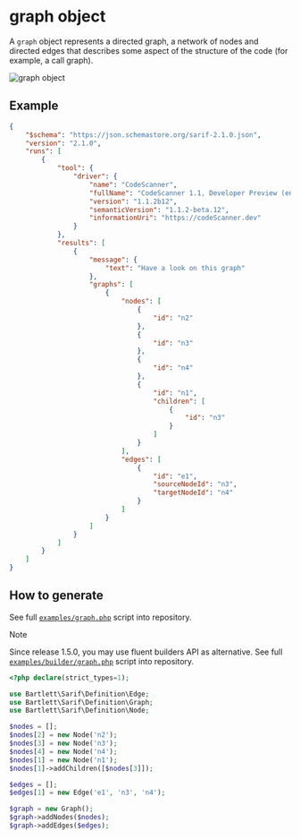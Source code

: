 <!-- markdownlint-disable MD013 -->
# graph object

A `graph` object represents a directed graph, a network of nodes and directed edges
that describes some aspect of the structure of the code (for example, a call graph).

![graph object](../assets/images/reference-graph.graphviz.svg)

## Example

```json
{
    "$schema": "https://json.schemastore.org/sarif-2.1.0.json",
    "version": "2.1.0",
    "runs": [
        {
            "tool": {
                "driver": {
                    "name": "CodeScanner",
                    "fullName": "CodeScanner 1.1, Developer Preview (en-US)",
                    "version": "1.1.2b12",
                    "semanticVersion": "1.1.2-beta.12",
                    "informationUri": "https://codeScanner.dev"
                }
            },
            "results": [
                {
                    "message": {
                        "text": "Have a look on this graph"
                    },
                    "graphs": [
                        {
                            "nodes": [
                                {
                                    "id": "n2"
                                },
                                {
                                    "id": "n3"
                                },
                                {
                                    "id": "n4"
                                },
                                {
                                    "id": "n1",
                                    "children": [
                                        {
                                            "id": "n3"
                                        }
                                    ]
                                }
                            ],
                            "edges": [
                                {
                                    "id": "e1",
                                    "sourceNodeId": "n3",
                                    "targetNodeId": "n4"
                                }
                            ]
                        }
                    ]
                }
            ]
        }
    ]
}
```

## How to generate

See full [`examples/graph.php`][example-script] script into repository.

> [!NOTE]
> Since release 1.5.0, you may use fluent builders API as alternative.
> See full [`examples/builder/graph.php`][example-builder] script into repository.

[example-script]: https://github.com/llaville/sarif-php-sdk/blob/master/examples/graph.php
[example-builder]: https://github.com/llaville/sarif-php-sdk/blob/master/examples/builder/graph.php

```php
<?php declare(strict_types=1);

use Bartlett\Sarif\Definition\Edge;
use Bartlett\Sarif\Definition\Graph;
use Bartlett\Sarif\Definition\Node;

$nodes = [];
$nodes[2] = new Node('n2');
$nodes[3] = new Node('n3');
$nodes[4] = new Node('n4');
$nodes[1] = new Node('n1');
$nodes[1]->addChildren([$nodes[3]]);

$edges = [];
$edges[1] = new Edge('e1', 'n3', 'n4');

$graph = new Graph();
$graph->addNodes($nodes);
$graph->addEdges($edges);

```

